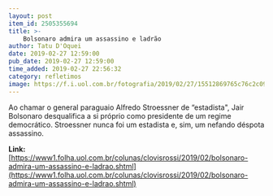 ```yaml
---
layout: post
item_id: 2505355694
title: >-
    Bolsonaro admira um assassino e ladrão
author: Tatu D'Oquei
date: 2019-02-27 12:59:00
pub_date: 2019-02-27 12:59:00
time_added: 2019-02-27 22:56:32
category: refletimos
image: https://f.i.uol.com.br/fotografia/2019/02/27/15512869765c76c2c094c76_1551286976_3x2_rt.jpg
---
```


Ao chamar o general paraguaio Alfredo Stroessner de “estadista", Jair Bolsonaro desqualifica a si próprio como presidente de um regime democrático. Stroessner nunca foi um estadista e, sim, um nefando déspota assassino.

**Link:** [https://www1.folha.uol.com.br/colunas/clovisrossi/2019/02/bolsonaro-admira-um-assassino-e-ladrao.shtml](https://www1.folha.uol.com.br/colunas/clovisrossi/2019/02/bolsonaro-admira-um-assassino-e-ladrao.shtml)

